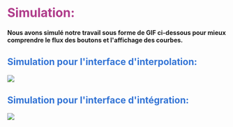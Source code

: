 
# <span style="color:	#AF3B8A ">Simulation: </span>

#### Nous avons simulé notre travail sous forme de GIF ci-dessous pour mieux comprendre le flux des boutons et l'affichage des courbes.

## <span style="color:	#3374D5 ">Simulation pour l'interface d'interpolation: </span>

<img align='center' src='images/simulation_gif.gif'/>


## <span style="color:	#3374D5 ">Simulation pour l'interface d'intégration: </span>

<img align='center' src='images/simulation_gif2.gif'/>

